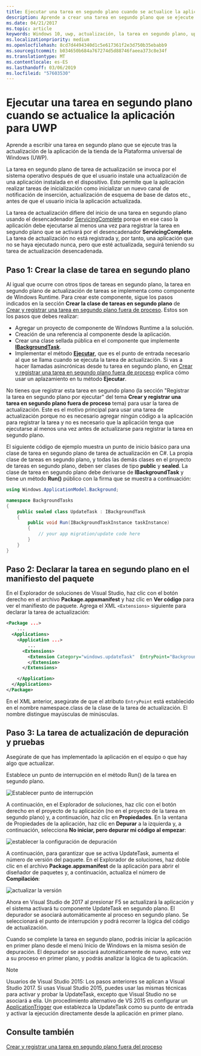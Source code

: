 ```yaml
---
title: Ejecutar una tarea en segundo plano cuando se actualice la aplicación para UWP
description: Aprende a crear una tarea en segundo plano que se ejecute cuando se actualice la aplicación de la tienda de la Plataforma universal de Windows (UWP).
ms.date: 04/21/2017
ms.topic: article
keywords: Windows 10, uwp, actualización, la tarea en segundo plano, updatetask, tarea en segundo plano
ms.localizationpriority: medium
ms.openlocfilehash: 8cd7d4494340d1c5e617361f2e3d750b35ebabb9
ms.sourcegitcommit: b034650b684a767274d5d88746faeea373c8e34f
ms.translationtype: MT
ms.contentlocale: es-ES
ms.lasthandoff: 03/06/2019
ms.locfileid: "57603530"
---
```

# <a name="run-a-background-task-when-your-uwp-app-is-updated"></a>Ejecutar una tarea en segundo plano cuando se actualice la aplicación para UWP

Aprende a escribir una tarea en segundo plano que se ejecute tras la actualización de la aplicación de la tienda de la Plataforma universal de Windows (UWP).

La tarea en segundo plano de tarea de actualización se invoca por el sistema operativo después de que el usuario instale una actualización de una aplicación instalada en el dispositivo. Esto permite que la aplicación realizar tareas de inicialización como inicializar un nuevo canal de notificación de inserción, actualización de esquema de base de datos etc., antes de que el usuario inicia la aplicación actualizada.

La tarea de actualización difiere del inicio de una tarea en segundo plano usando el desencadenador [ServicingComplete](https://docs.microsoft.com/uwp/api/Windows.ApplicationModel.Background.SystemTriggerType) porque en ese caso la aplicación debe ejecutarse al menos una vez para registrar la tarea en segundo plano que se activará por el desencadenador **ServicingComplete**.  La tarea de actualización no está registrada y, por tanto, una aplicación que no se haya ejecutado nunca, pero que esté actualizada, seguirá teniendo su tarea de actualización desencadenada.

## <a name="step-1-create-the-background-task-class"></a>Paso 1: Crear la clase de tarea en segundo plano

Al igual que ocurre con otros tipos de tareas en segundo plano, la tarea en segundo plano de actualización de tareas se implementa como componente de Windows Runtime. Para crear este componente, sigue los pasos indicados en la sección **Crear la clase de tareas en segundo plano** de [Crear y registrar una tarea en segundo plano fuera de proceso](https://docs.microsoft.com/windows/uwp/launch-resume/create-and-register-a-background-task). Estos son los pasos que debes realizar:

- Agregar un proyecto de componente de Windows Runtime a la solución.
- Creación de una referencia al componente desde la aplicación.
- Crear una clase sellada pública en el componente que implemente [**IBackgroundTask**](https://msdn.microsoft.com/library/windows/apps/br224794).
- Implementar el método [**Ejecutar**](https://msdn.microsoft.com/library/windows/apps/br224811), que es el punto de entrada necesario al que se llama cuando se ejecuta la tarea de actualización. Si vas a hacer llamadas asincrónicas desde tu tarea en segundo plano, en [Crear y registrar una tarea en segundo plano fuera de proceso](https://docs.microsoft.com/windows/uwp/launch-resume/create-and-register-a-background-task) explica cómo usar un aplazamiento en tu método **Ejecutar**.

No tienes que registrar esta tarea en segundo plano (la sección "Registrar la tarea en segundo plano por ejecutar" del tema **Crear y registrar una tarea en segundo plano fuera de proceso** tema) para usar la tarea de actualización. Este es el motivo principal para usar una tarea de actualización porque no es necesario agregar ningún código a la aplicación para registrar la tarea y no es necesario que la aplicación tenga que ejecutarse al menos una vez antes de actualizarse para registrar la tarea en segundo plano.

El siguiente código de ejemplo muestra un punto de inicio básico para una clase de tarea en segundo plano de tarea de actualización en C#. La propia clase de tareas en segundo plano, y todas las demás clases en el proyecto de tareas en segundo plano, deben ser clases de tipo **public** y **sealed**. La clase de tarea en segundo plano debe derivarse de **IBackgroundTask** y tiene un método **Run()** público con la firma que se muestra a continuación:

```cs
using Windows.ApplicationModel.Background;

namespace BackgroundTasks
{
    public sealed class UpdateTask : IBackgroundTask
    {
        public void Run(IBackgroundTaskInstance taskInstance)
        {
            // your app migration/update code here
        }
    }
}
```

## <a name="step-2-declare-your-background-task-in-the-package-manifest"></a>Paso 2: Declarar la tarea en segundo plano en el manifiesto del paquete

En el Explorador de soluciones de Visual Studio, haz clic con el botón derecho en el archivo **Package.appxmanifest** y haz clic en **Ver código** para ver el manifiesto de paquete. Agrega el XML `<Extensions>` siguiente para declarar la tarea de actualización:

```XML
<Package ...>
    ...
  <Applications>  
    <Application ...>  
        ...
      <Extensions>  
        <Extension Category="windows.updateTask"  EntryPoint="BackgroundTasks.UpdateTask">  
        </Extension>  
      </Extensions>

    </Application>  
  </Applications>  
</Package>
```

En el XML anterior, asegúrate de que el atributo `EntryPoint` está establecido en el nombre namespace.class de la clase de la tarea de actualización. El nombre distingue mayúsculas de minúsculas.

## <a name="step-3-debugtest-your-update-task"></a>Paso 3: La tarea de actualización de depuración y pruebas

Asegúrate de que has implementado la aplicación en el equipo o que hay algo que actualizar.

Establece un punto de interrupción en el método Run() de la tarea en segundo plano.

![Establecer punto de interrupción](images/run-func-breakpoint.png)

A continuación, en el Explorador de soluciones, haz clic con el botón derecho en el proyecto de tu aplicación (no en el proyecto de la tarea en segundo plano) y, a continuación, haz clic en **Propiedades**. En la ventana de Propiedades de la aplicación, haz clic en **Depurar** a la izquierda y, a continuación, selecciona **No iniciar, pero depurar mi código al empezar**:

![establecer la configuración de depuración](images/do-not-launch-but-debug.png)

A continuación, para garantizar que se activa UpdateTask, aumenta el número de versión del paquete. En el Explorador de soluciones, haz doble clic en el archivo **Package.appxmanifest** de la aplicación para abrir el diseñador de paquetes y, a continuación, actualiza el número de **Compilación**:

![actualizar la versión](images/bump-version.png)

Ahora en Visual Studio de 2017 al presionar F5 se actualizará la aplicación y el sistema activará tu componente UpdateTask en segundo plano. El depurador se asociará automáticamente al proceso en segundo plano. Se seleccionará el punto de interrupción y podrá recorrer la lógica del código de actualización.

Cuando se complete la tarea en segundo plano, podrás iniciar la aplicación en primer plano desde el menú Inicio de Windows en la misma sesión de depuración. El depurador se asociará automáticamente de nuevo, este vez a su proceso en primer plano, y podrás analizar la lógica de tu aplicación.

> [!NOTE]
> Usuarios de Visual Studio 2015: Los pasos anteriores se aplican a Visual Studio 2017. Si usas Visual Studio 2015, puedes usar las mismas técnicas para activar y probar la UpdateTask, excepto que Visual Studio no se asociará a ella. Un procedimiento alternativo de VS 2015 es configurar un [ApplicationTrigger](https://docs.microsoft.com/windows/uwp/launch-resume/trigger-background-task-from-app) que establezca la UpdateTask como su punto de entrada y activar la ejecución directamente desde la aplicación en primer plano.

## <a name="see-also"></a>Consulte también

[Crear y registrar una tarea en segundo plano fuera del proceso](https://docs.microsoft.com/windows/uwp/launch-resume/create-and-register-a-background-task)
